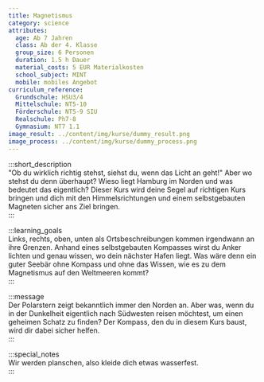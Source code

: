 ```yaml
---
title: Magnetismus
category: science
attributes:
  age: Ab 7 Jahren
  class: Ab der 4. Klasse
  group_size: 6 Personen
  duration: 1.5 h Dauer
  material_costs: 5 EUR Materialkosten
  school_subject: MINT
  mobile: mobiles Angebot
curriculum_reference:
  Grundschule: HSU3/4  
  Mittelschule: NT5-10
  Förderschule: NT5-9 SIU  
  Realschule: Ph7-8
  Gymnasium: NT7 1.1
image_result: ../content/img/kurse/dummy_result.png
image_process: ../content/img/kurse/dummy_process.png
---
```

:::short_description   
"Ob du wirklich richtig stehst, siehst du, wenn das Licht an geht!" Aber wo stehst du denn überhaupt? Wieso liegt Hamburg im Norden und was bedeutet das eigentlich? Dieser Kurs wird deine Segel auf richtigen Kurs bringen und dich mit den Himmelsrichtungen und einem selbstgebauten Magneten sicher ans Ziel bringen.            
:::

:::learning_goals  
Links, rechts, oben, unten als Ortsbeschreibungen kommen irgendwann an ihre Grenzen. Anhand eines selbstgebauten Kompasses wirst du Anker lichten und genau wissen, wo dein nächster Hafen liegt. Was wäre denn ein guter Seebär ohne Kompass und ohne das Wissen, wie es zu dem Magnetismus auf den Weltmeeren kommt?                      
:::

:::message  
Der Polarstern zeigt bekanntlich immer den Norden an. Aber was, wenn du in der Dunkelheit eigentlich nach Südwesten reisen möchtest, um einen geheimen Schatz zu finden? Der Kompass, den du in diesem Kurs baust, wird dir dabei sicher helfen.     
:::  

:::special_notes  
Wir werden planschen, also kleide dich etwas wasserfest.      
:::
